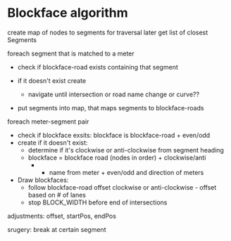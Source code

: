 
# Blockface algorithm
create map of nodes to segments for traversal later
get list of closest Segments


foreach segment that is matched to a meter
- check if blockface-road exists containing that segment
- if it doesn't exist create
	- navigate until intersection or road name change or curve??

- put segments into map, that maps segments to blockface-roads

foreach meter-segment pair
- check if blockface exsits: blockface is blockface-road + even/odd
- create if it doesn't exist:
	- determine if it's clockwise or anti-clockwise from segment heading
	- blockface = blockface road (nodes in order) + clockwise/anti 
		- + name from meter + even/odd and direction of meters
- Draw blockfaces:
	- follow blockface-road offset clockwise or anti-clockwise - offset based on # of lanes
	- stop BLOCK_WIDTH before end of intersections

adjustments: 
offset, startPos, endPos

srugery: 
break at  certain segment

